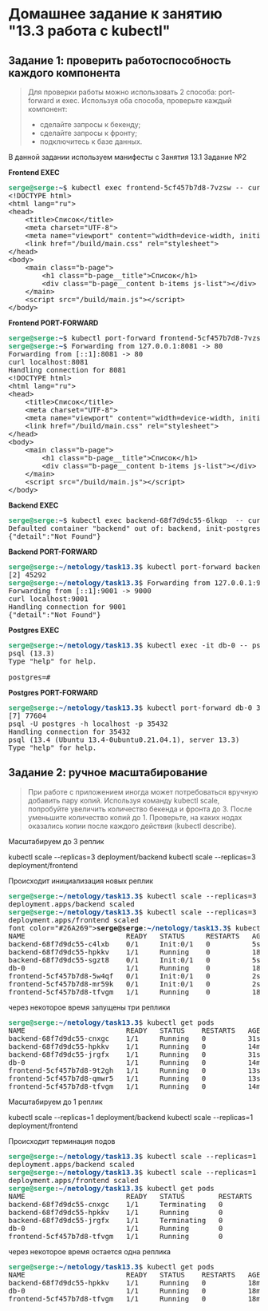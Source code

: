 # Домашнее задание к занятию "13.3 работа с kubectl"
## Задание 1: проверить работоспособность каждого компонента
> Для проверки работы можно использовать 2 способа: port-forward и exec. Используя оба способа, проверьте каждый компонент:
> * сделайте запросы к бекенду;
> * сделайте запросы к фронту;
> * подключитесь к базе данных.


В данной задании используем манифесты с Занятия 13.1 Задание №2

**Frontend EXEC**

<pre><font color="#26A269"><b>serge@serge</b></font>:<font color="#12488B"><b>~</b></font>$ kubectl exec frontend-5cf457b7d8-7vzsw -- curl localhost:80
&lt;!DOCTYPE html&gt;
&lt;html lang=&quot;ru&quot;&gt;
&lt;head&gt;
    &lt;title&gt;Список&lt;/title&gt;
    &lt;meta charset=&quot;UTF-8&quot;&gt;
    &lt;meta name=&quot;viewport&quot; content=&quot;width=device-width, initial-scale=1.0&quot;&gt;
    &lt;link href=&quot;/build/main.css&quot; rel=&quot;stylesheet&quot;&gt;
&lt;/head&gt;
&lt;body&gt;
    &lt;main class=&quot;b-page&quot;&gt;
        &lt;h1 class=&quot;b-page__title&quot;&gt;Список&lt;/h1&gt;
        &lt;div class=&quot;b-page__content b-items js-list&quot;&gt;&lt;/div&gt;
    &lt;/main&gt;
    &lt;script src=&quot;/build/main.js&quot;&gt;&lt;/script&gt;
&lt;/body&gt;
</pre>

**Frontend PORT-FORWARD**

<pre><font color="#26A269"><b>serge@serge</b></font>:<font color="#12488B"><b>~</b></font>$ kubectl port-forward frontend-5cf457b7d8-7vzsw  8081:80 &amp;
<font color="#26A269"><b>serge@serge</b></font>:<font color="#12488B"><b>~</b></font>$ Forwarding from 127.0.0.1:8081 -&gt; 80
Forwarding from [::1]:8081 -&gt; 80
curl localhost:8081
Handling connection for 8081
&lt;!DOCTYPE html&gt;
&lt;html lang=&quot;ru&quot;&gt;
&lt;head&gt;
    &lt;title&gt;Список&lt;/title&gt;
    &lt;meta charset=&quot;UTF-8&quot;&gt;
    &lt;meta name=&quot;viewport&quot; content=&quot;width=device-width, initial-scale=1.0&quot;&gt;
    &lt;link href=&quot;/build/main.css&quot; rel=&quot;stylesheet&quot;&gt;
&lt;/head&gt;
&lt;body&gt;
    &lt;main class=&quot;b-page&quot;&gt;
        &lt;h1 class=&quot;b-page__title&quot;&gt;Список&lt;/h1&gt;
        &lt;div class=&quot;b-page__content b-items js-list&quot;&gt;&lt;/div&gt;
    &lt;/main&gt;
    &lt;script src=&quot;/build/main.js&quot;&gt;&lt;/script&gt;
&lt;/body&gt;
</pre>

**Backend EXEC**

<pre><font color="#26A269"><b>serge@serge</b></font>:<font color="#12488B"><b>~</b></font>$ kubectl exec backend-68f7d9dc55-6lkqp  -- curl localhost:9000
Defaulted container &quot;backend&quot; out of: backend, init-postgres (init)
{&quot;detail&quot;:&quot;Not Found&quot;}
</pre>

**Backend PORT-FORWARD**

<pre>
<font color="#26A269"><b>serge@serge</b></font>:<font color="#12488B"><b>~/netology/task13.3</b></font>$ kubectl port-forward backend-68f7d9dc55-5k76s 9001:9000 &amp;
[2] 45292
<font color="#26A269"><b>serge@serge</b></font>:<font color="#12488B"><b>~/netology/task13.3</b></font>$ Forwarding from 127.0.0.1:9001 -&gt; 9000
Forwarding from [::1]:9001 -&gt; 9000
curl localhost:9001
Handling connection for 9001
{&quot;detail&quot;:&quot;Not Found&quot;}</pre>

**Postgres EXEC**

<pre><font color="#26A269"><b>serge@serge</b></font>:<font color="#12488B"><b>~/netology/task13.3</b></font>$ kubectl exec -it db-0 -- psql -U postgres
psql (13.3)
Type &quot;help&quot; for help.

postgres=# 
</pre>

**Postgres PORT-FORWARD**

<pre><font color="#26A269"><b>serge@serge</b></font>:<font color="#12488B"><b>~/netology/task13.3</b></font>$ kubectl port-forward db-0 35432:5432 &amp;
[7] 77604
psql -U postgres -h localhost -p 35432
Handling connection for 35432
psql (13.4 (Ubuntu 13.4-0ubuntu0.21.04.1), server 13.3)
Type &quot;help&quot; for help.
</pre>

## Задание 2: ручное масштабирование

> При работе с приложением иногда может потребоваться вручную добавить пару копий. Используя команду kubectl scale, попробуйте увеличить количество бекенда и фронта до 3. После уменьшите количество копий до 1. Проверьте, на каких нодах оказались копии после каждого действия (kubectl describe).

Масштабируем до 3 реплик

kubectl scale --replicas=3 deployment/backend
kubectl scale --replicas=3 deployment/frontend

Происходит инициализация новых реплик

<pre><font color="#26A269"><b>serge@serge</b></font>:<font color="#12488B"><b>~/netology/task13.3</b></font>$ kubectl scale --replicas=3 deployment/backend
deployment.apps/backend scaled
<font color="#26A269"><b>serge@serge</b></font>:<font color="#12488B"><b>~/netology/task13.3</b></font>$ kubectl scale --replicas=3 deployment/frontend
deployment.apps/frontend scaled
font color="#26A269"><b>serge@serge</b></font>:<font color="#12488B"><b>~/netology/task13.3</b></font>$ kubectl get pods
NAME                        READY   STATUS     RESTARTS   AGE
backend-68f7d9dc55-c4lxb    0/1     Init:0/1   0          5s
backend-68f7d9dc55-hpkkv    1/1     Running    0          18m
backend-68f7d9dc55-sgzt8    0/1     Init:0/1   0          5s
db-0                        1/1     Running    0          18m
frontend-5cf457b7d8-5w4qf   0/1     Init:0/1   0          2s
frontend-5cf457b7d8-mr59k   0/1     Init:0/1   0          2s
frontend-5cf457b7d8-tfvgm   1/1     Running    0          18m
</pre>

через некоторое время запущены три реплики

<pre><font color="#26A269"><b>serge@serge</b></font>:<font color="#12488B"><b>~/netology/task13.3</b></font>$ kubectl get pods
NAME                        READY   STATUS    RESTARTS   AGE
backend-68f7d9dc55-cnxgc    1/1     Running   0          31s
backend-68f7d9dc55-hpkkv    1/1     Running   0          14m
backend-68f7d9dc55-jrgfx    1/1     Running   0          31s
db-0                        1/1     Running   0          14m
frontend-5cf457b7d8-9t2gh   1/1     Running   0          13s
frontend-5cf457b7d8-qmwr5   1/1     Running   0          13s
frontend-5cf457b7d8-tfvgm   1/1     Running   0          14m
</pre>

Масштабируем до 1 реплик

kubectl scale --replicas=1 deployment/backend
kubectl scale --replicas=1 deployment/frontend

Происходит терминация подов
<pre><font color="#26A269"><b>serge@serge</b></font>:<font color="#12488B"><b>~/netology/task13.3</b></font>$ kubectl scale --replicas=1 deployment/backend
deployment.apps/backend scaled
<font color="#26A269"><b>serge@serge</b></font>:<font color="#12488B"><b>~/netology/task13.3</b></font>$ kubectl scale --replicas=1 deployment/frontend
deployment.apps/frontend scaled
<font color="#26A269"><b>serge@serge</b></font>:<font color="#12488B"><b>~/netology/task13.3</b></font>$ kubectl get pods
NAME                        READY   STATUS        RESTARTS   AGE
backend-68f7d9dc55-cnxgc    1/1     Terminating   0          2m29s
backend-68f7d9dc55-hpkkv    1/1     Running       0          16m
backend-68f7d9dc55-jrgfx    1/1     Terminating   0          2m29s
db-0                        1/1     Running       0          16m
frontend-5cf457b7d8-tfvgm   1/1     Running       0          16m
</pre>

через некоторое время остается одна реплика

<pre><font color="#26A269"><b>serge@serge</b></font>:<font color="#12488B"><b>~/netology/task13.3</b></font>$ kubectl get pods
NAME                        READY   STATUS    RESTARTS   AGE
backend-68f7d9dc55-hpkkv    1/1     Running   0          18m
db-0                        1/1     Running   0          18m
frontend-5cf457b7d8-tfvgm   1/1     Running   0          18m
</pre>